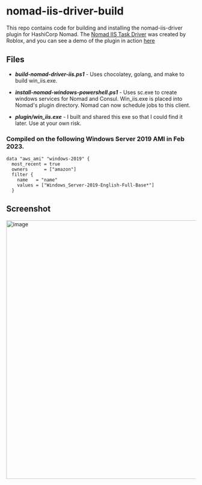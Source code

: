 # nomad-iis-driver-build
This repo contains code for building and installing the nomad-iis-driver plugin for HashiCorp Nomad.  The [Nomad IIS Task Driver](https://github.com/Roblox/nomad-driver-iis) was created by Roblox, and you can see a demo of the plugin in action [here](https://youtu.be/lRtGwZpbJOI?t=760)

## Files
* ***build-nomad-driver-iis.ps1*** - Uses chocolatey, golang, and make to build win_iis.exe.

* ***install-nomad-windows-powershell.ps1*** - Uses sc.exe to create windows services for Nomad and Consul.  Win_iis.exe is placed into Nomad's plugin directory.  Nomad can now schedule jobs to this client.

* ***plugin/win_iis.exe*** - I built and shared this exe so that I could find it later.  Use at your own risk. 

### Compiled on the following Windows Server 2019 AMI in Feb 2023.
```
data "aws_ami" "windows-2019" {
  most_recent = true
  owners      = ["amazon"]
  filter {
    name   = "name"
    values = ["Windows_Server-2019-English-Full-Base*"]
  }
```

## Screenshot
<img width="686" alt="image" src="https://user-images.githubusercontent.com/9669770/217112549-ccbb5cd0-61d1-466d-9f61-7a9f1119bfb6.png">

